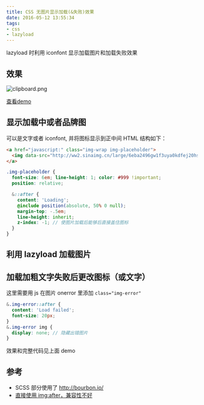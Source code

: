 ```yaml
---
title: CSS 无图片显示加载(&失败)效果
date: 2016-05-12 13:55:34
tags:
- css
- lazyload
---
```

lazyload 时利用 iconfont 显示加载图片和加载失败效果

## 效果

![clipboard.png](http://ww1.sinaimg.cn/large/006tNbRwgw1f4b24oe6zej30iq06rglr)

[查看demo](http://codepen.io/yangg/pen/bpJayx/)

## 显示加载中或者品牌图
可以是文字或者 iconfont, 并将图标显示到正中间
HTML 结构如下：
```html
<a href="javascript:" class="img-wrap img-placeholder">
  <img data-src="http://ww2.sinaimg.cn/large/6eba2496gw1f3uya0kdfej20hs0b440w.jpg" />
</a>
```
```scss
.img-placeholder {
  font-size: 6em; line-height: 1; color: #999 !important;
  position: relative;

  &::after {
    content: 'Loading';
    @include position(absolute, 50% 0 null);
    margin-top: -.5em;
    line-height: inherit;
    z-index: -1; // 使图片加载后能够后直接盖住图标
  }
}
```
## 利用 lazyload 加载图片
## 加载加粗文字失败后更改图标（或文字）
这里需要用 js 在图片 onerror 里添加 `class="img-error"`
```scss
&.img-error::after {
  content: 'Load failed';
  font-size: 20px;
}
&.img-error img {
  display: none; // 隐藏出错图片
}
```

效果和完整代码见上面 demo

## 参考
* SCSS 部分使用了 http://bourbon.io/
* [直接使用 img:after，兼容性不好](https://bitsofco.de/styling-broken-images/) 
